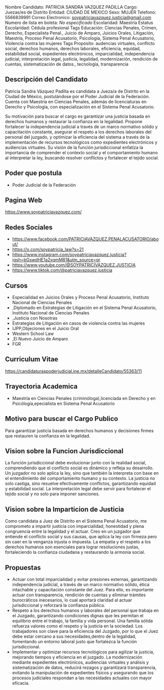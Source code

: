 Nombre Candidato: PATRICIA SANDRA VAZQUEZ PADILLA
Cargo: Juezas/es de Distrito
Entidad: CIUDAD DE MEXICO
Sexo: MUJER
Telefono: 5566839991
Correo Electronico: soypatriciavazquez.justicia@gmail.com
Numero de lista en boleta: *No especificado*
Escolaridad: Maestría
Estatus Escolaridad: Cédula profesional
Tags Educación: Ciencias Penales, Crimen, Derecho, Especialista Penal., Juicio de Amparo, Juicios Orales, Litigación, Maestría, Proceso Penal Acusatorio, Psicología, Sistema Penal Acusatorio, Violencia contra las mujeres
Tags Propósito: audencias virtuales, conflicto social, derechos humanos, derechos laborales, eficiencia, equidad, estabilidad social, expedientes electrónicos, imparcialidad, independencia judicial, interpretación legal, justicia, legalidad, modernización, rendición de cuentas, sistematización de datos., tecnología, transparencia


## Descripción del Candidato 

Patricia Sandra Vázquez Padilla es candidata a Jueza/a de Distrito en la Ciudad de México, postulándose por el Poder Judicial de la Federación. Cuenta con Maestría en Ciencias Penales, además de licenciaturas en Derecho y Psicología, con especialización en el Sistema Penal Acusatorio.

Su motivación para buscar el cargo es garantizar una justicia basada en derechos humanos y restaurar la confianza en la legalidad. Propone fortalecer la independencia judicial a través de un marco normativo sólido y capacitación constante, asegurar el respeto a los derechos laborales del personal del juzgado, y optimizar la eficiencia del sistema a través de la implementación de recursos tecnológicos como expedientes electrónicos y audiencias virtuales. Su visión de la función jurisdiccional enfatiza la importancia de comprender el contexto social y el comportamiento humano al interpretar la ley, buscando resolver conflictos y fortalecer el tejido social.


## Poder que postula

- Poder Judicial de la Federación


## Pagina Web

https://www.soypatriciavazquez.com/


## Redes Sociales

- https://www.facebook.com/PATRICIAVAZQUEZ.PENALACUSATORIO/about/
- https://x.com/soypatricia_law?s=21
- https://www.instagram.com/soypatriciavazquez.justicia?igsh=bGswdHE1a2xqmM81&utm_source=qr
- https://www.youtube.com/@SOYPATRICIVAZQUEZ.JUSTICIA
- https://www.tiktok.com/@patriciavazquez.justicia


## Cursos

- Especialidad en Juicios Orales y Proceso Penal Acusatorio, Instituto Nacional de Ciencias Penales
- ,Diplomado en Estrategias de Litigación en el Sistema Penal Acusatorio, Instituto Nacional de Ciencias Penales
- ,Justicia con Nosotras
- Estrategias de Litigación en casos de violencia contra las mujeres
- IJPP,Objeciones en el Juicio Oral
- Western School Law
- ,El Nuevo Juicio de Amparo
- FGR


## Curriculum Vitae

https://candidaturaspoderjudicial.ine.mx/detalleCandidato/55363/11


## Trayectoria Academica

- Maestría en Ciencias Penales (criminóloga),licenciada en Derecho y en Psicólogía,epecialista en Sistema Penal Acusatorio


## Motivo para buscar el Cargo Publico

Para garantizar justicia basada en derechos humanos y decisiones firmes que restauren la confianza en la legalidad.


## Vision sobre la Funcion Jurisdiccional

La función jurisdiccional debe evolucionar junto con la realidad social, comprendiendo que el conflicto social es dinámico y refleja su desarrollo. Un juzgador no solo aplica la ley, sino que también la interpreta con base en el entendimiento del comportamiento humano y su contexto. La justicia no solo castiga, sino resuelve efectivamente conflictos, garantizando equidad y estabilidad social. La interpretación legal debe servir para fortalecer el tejido social y no solo para imponer sanciones.


## Vision sobre la Imparticion de Justicia

Como candidata a Juez de Distrito en el Sistema Penal Acusatorio, me comprometo a impartir justicia con imparcialidad, honestidad y plena congruencia entre la legalidad y el actuar. Creo en un juzgador que entiende el conflicto social y sus causas, que aplica la ley con firmeza pero sin caer en la venganza injusta o impuesta. La empatía y el respeto a los derechos humanos son esenciales para lograr resoluciones justas, fortaleciendo la confianza ciudadana y restaurando la armonía social.


## Propuestas

- Actuar con total imparcialidad y evitar presiones externas, garantizando independencia judicial, a través de un marco normativo sólido, ética intachable y capacitación constante del Juez. Para ello, es importante actuar con transparencia, rendición de cuentas y eliminar trámites burocráticos inecesarios, lo cual aportará claridad al actuar jurisdiccional y reforzará la confianza pública.
- Respeto a los derechos humanos y laborales del personal que trabaja en el Juzgado, garantizando condiciones dignas que les permitan el equilibrio entre el trabajo, la familia y vida personal. Una familia sólida refuerza valores como el respeto y la justicia en la sociedad. Los trabajadores son clave para la eficiencia del Juzgado, por lo que el Juez debe estar cercano a sus necesidades,dentro de la legalidad, fomentando un entorno laboral justo que fortalezca la función jurisdiccional.
- Implementar y optimizar recursos tecnológicos para agilizar la justicia, mejorando tiempos y eficiencia en el juzgado. La modernización mediante expedientes electrónicos, audiencias virtuales y análisis y sistematización de datos, reducirá rezagos y garantizará transparencia, evitando la manipulación de expedientes físicos y asegurando que los procesos judiciales respondan a las necesidades actuales con mayor eficacia.

